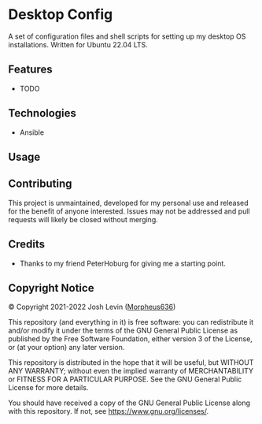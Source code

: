 # Desktop Config
A set of configuration files and shell scripts for setting up my desktop OS installations. Written for Ubuntu 22.04 LTS.

## Features
- TODO

## Technologies
- Ansible

## Usage

## Contributing
This project is unmaintained, developed for my personal use and released for the benefit of anyone interested. Issues may not be addressed and pull
requests will likely be closed without merging.

## Credits
- Thanks to my friend PeterHoburg for giving me a starting point.

## Copyright Notice
© Copyright 2021-2022 Josh Levin ([Morpheus636](https://github.com/morpheus636))

This repository (and everything in it) is free software: you can redistribute it and/or modify
it under the terms of the GNU General Public License as published by
the Free Software Foundation, either version 3 of the License, or
(at your option) any later version.

This repository is distributed in the hope that it will be useful,
but WITHOUT ANY WARRANTY; without even the implied warranty of
MERCHANTABILITY or FITNESS FOR A PARTICULAR PURPOSE.  See the
GNU General Public License for more details.

You should have received a copy of the GNU General Public License
along with this repository.  If not, see <https://www.gnu.org/licenses/>.
